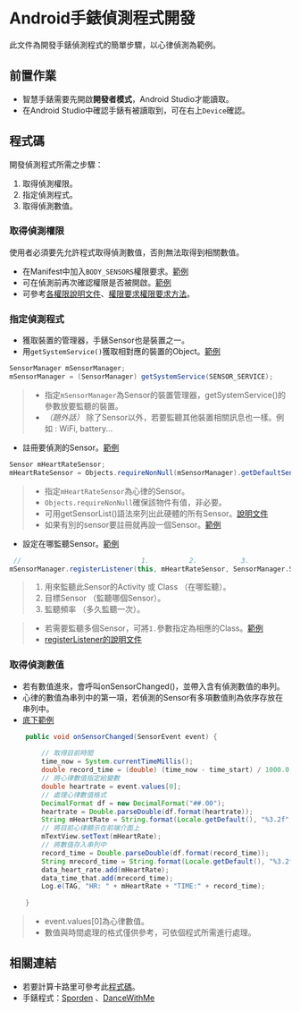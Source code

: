 # Android手錶偵測程式開發

此文件為開發手錶偵測程式的簡單步驟，以心律偵測為範例。

## 前置作業

* 智慧手錶需要先開啟**開發者模式**，Android Studio才能讀取。
* 在Android Studio中確認手錶有被讀取到，可在右上`Device`確認。

## 程式碼

開發偵測程式所需之步驟：
1. 取得偵測權限。
2. 指定偵測程式。
3. 取得偵測數值。

### 取得偵測權限

使用者必須要先允許程式取得偵測數值，否則無法取得到相關數值。

* 在Manifest中加入`BODY_SENSORS`權限要求。[範例](https://github.com/fujisawakazuhi/WatchDevelopmentConcept/blob/master/DancingWithMe/watchdancingsensor/src/main/AndroidManifest.xml#L5)
* 可在偵測前再次確認權限是否被開啟。[範例](https://github.com/fujisawakazuhi/WatchDevelopmentConcept/blob/c5402935eb3e21cd284d19122814363f153cb294/DancingWithMe/watchdancingsensor/src/main/java/im/fju/watchdancingsensor/MainActivity.java#L114)
* 可參考[各權限說明文件](https://developer.android.com/reference/android/Manifest.permission)、[權限要求權限要求方法](https://developer.android.com/training/articles/wear-permissions)。

### 指定偵測程式

* 獲取裝置的管理器，手錶Sensor也是裝置之一。
* 用`getSystemService()`獲取相對應的裝置的Object。[範例](https://github.com/fujisawakazuhi/WatchDevelopmentConcept/blob/c5402935eb3e21cd284d19122814363f153cb294/DancingWithMe/watchdancingsensor/src/main/java/im/fju/watchdancingsensor/MainActivity.java#L127)

```java
SensorManager mSensorManager;
mSensorManager = (SensorManager) getSystemService(SENSOR_SERVICE);
```

> * 指定`mSensorManager`為Sensor的裝置管理器，getSystemService()的參數放要監聽的裝置。
> * *（題外話）* 除了Sensor以外，若要監聽其他裝置相關訊息也一樣。例如 : WiFi, battery...
* 註冊要偵測的Sensor。[範例](https://github.com/fujisawakazuhi/WatchDevelopmentConcept/blob/c5402935eb3e21cd284d19122814363f153cb294/DancingWithMe/watchdancingsensor/src/main/java/im/fju/watchdancingsensor/MainActivity.java#L130)


```java
Sensor mHeartRateSensor;
mHeartRateSensor = Objects.requireNonNull(mSensorManager).getDefaultSensor(Sensor.TYPE_HEART_RATE);
```

> * 指定`mHeartRateSensor`為心律的Sensor。
> * `Objects.requireNonNull`確保該物件有值，非必要。
> * 可用getSensorList()語法來列出此硬體的所有Sensor。[說明文件](https://developer.android.com/reference/android/hardware/SensorManager#getSensorList(int))
> * 如果有別的sensor要註冊就再設一個Sensor。[範例](https://github.com/fujisawakazuhi/WatchDevelopmentConcept/blob/c5402935eb3e21cd284d19122814363f153cb294/DancingWithMe/watchdancingsensor/src/main/java/im/fju/watchdancingsensor/MainActivity.java#L137)

* 設定在哪監聽Sensor。[範例](https://github.com/fujisawakazuhi/WatchDevelopmentConcept/blob/c5402935eb3e21cd284d19122814363f153cb294/DancingWithMe/watchdancingsensor/src/main/java/im/fju/watchdancingsensor/MainActivity.java#L322)

```java
 //                              1.          2.           3.
mSensorManager.registerListener(this, mHeartRateSensor, SensorManager.SENSOR_DELAY_NORMAL);
```

> 1. 用來監聽此Sensor的Activity 或 Class （在哪監聽）。
> 2. 目標Sensor （監聽哪個Sensor）。
> 3. 監聽頻率 （多久監聽一次）。


> * 若需要監聽多個Sensor，可將`1.`參數指定為相應的Class。[範例](https://github.com/fujisawakazuhi/WatchDevelopmentConcept/blob/c5402935eb3e21cd284d19122814363f153cb294/DancingWithMe/watchdancingsensor/src/main/java/im/fju/watchdancingsensor/MainActivity.java#L191)
> * [registerListener的說明文件](https://developer.android.com/reference/android/hardware/SensorManager#registerListener(android.hardware.SensorListener,%20int,%20int))

### 取得偵測數值

* 若有數值進來，會呼叫onSensorChanged()，並帶入含有偵測數值的串列。
* 心律的數值為串列中的第一項，若偵測的Sensor有多項數值則為依序存放在串列中。
* [底下範例](https://github.com/fujisawakazuhi/WatchDevelopmentConcept/blob/c5402935eb3e21cd284d19122814363f153cb294/DancingWithMe/watchdancingsensor/src/main/java/im/fju/watchdancingsensor/MainActivity.java#L366)

```java
    public void onSensorChanged(SensorEvent event) {
        
        // 取得目前時間
        time_now = System.currentTimeMillis();
        double record_time = (double) (time_now - time_start) / 1000.0;
        // 將心律數值指定給變數
        double heartrate = event.values[0];
        // 處理心律數值格式
        DecimalFormat df = new DecimalFormat("##.00");
        heartrate = Double.parseDouble(df.format(heartrate));
        String mHeartRate = String.format(Locale.getDefault(), "%3.2f", heartrate);
        // 將目前心律顯示在前端介面上
        mTextView.setText(mHeartRate);
        // 將數值存入串列中
        record_time = Double.parseDouble(df.format(record_time));
        String mrecord_time = String.format(Locale.getDefault(), "%3.2f", record_time);
        data_heart_rate.add(mHeartRate);
        data_time_that.add(mrecord_time);
        Log.e(TAG, "HR: " + mHeartRate + "TIME:" + record_time);
        
    }
```
> * event.values[0]為心律數值。
> * 數值與時間處理的格式僅供參考，可依個程式所需進行處理。

## 相關連結
* 若要計算卡路里可參考此[程式碼](https://github.com/fujisawakazuhi/WatchDevelopmentConcept/blob/4be8f6c39728fdb823a922326b52146ec7733203/Sporden/watch/src/main/java/com/fjuim/watch/MainActivity.java#L1068)。
* 手錶程式：[Sporden](https://github.com/fujisawakazuhi/WatchDevelopmentConcept/blob/master/Sporden/watch/src/main/java/com/fjuim/watch/MainActivity.java) 、[DanceWithMe](https://github.com/fujisawakazuhi/WatchDevelopmentConcept/blob/master/DancingWithMe/watchdancingsensor/src/main/java/im/fju/watchdancingsensor/MainActivity.java)
